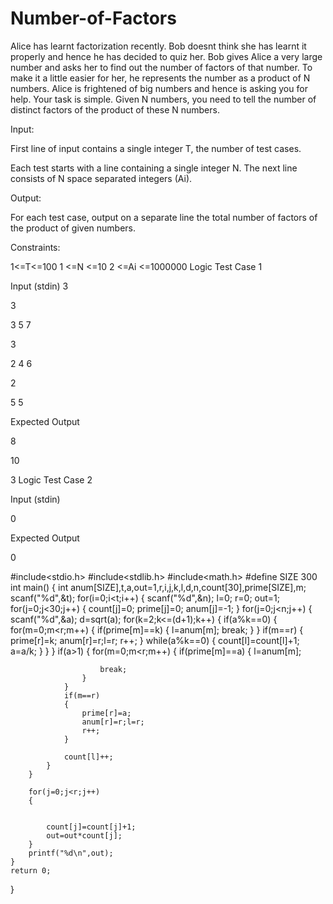 # Number-of-Factors


Alice has learnt factorization recently. Bob doesnt think she has learnt it properly and hence he has decided to quiz her. Bob gives Alice a very large number and asks her to find out the number of factors of that number. To make it a little easier for her, he represents the number as a product of N numbers. Alice is frightened of big numbers and hence is asking you for help. Your task is simple. Given N numbers, you need to tell the number of distinct factors of the product of these N numbers.

Input:

First line of input contains a single integer T, the number of test cases.

Each test starts with a line containing a single integer N.
The next line consists of N space separated integers (Ai).


Output:

For each test case, output on a separate line the total number of factors of the product of given numbers.


Constraints:

1<=T<=100
1 <=N <=10
2 <=Ai <=1000000
Logic Test Case 1

Input (stdin)
3

3

3 5 7

3

2 4 6

2

5 5

Expected Output

8

10

3
Logic Test Case 2

Input (stdin)

0

Expected Output

0




#include<stdio.h>
#include<stdlib.h>
#include<math.h>
#define SIZE 300
int main()
{
	int anum[SIZE],t,a,out=1,r,i,j,k,l,d,n,count[30],prime[SIZE],m;
	scanf("%d",&t);
	for(i=0;i<t;i++)
	{
		scanf("%d",&n);
		l=0;
		r=0;
		out=1;
		for(j=0;j<30;j++)
		{
			count[j]=0;
			prime[j]=0;
			anum[j]=-1;
		}
		for(j=0;j<n;j++)
		{
			scanf("%d",&a);
			d=sqrt(a);
			for(k=2;k<=(d+1);k++)
			{
				if(a%k==0)
				{
					for(m=0;m<r;m++)
					{
						if(prime[m]==k)
						{
							l=anum[m];
							break;
						}
					}
					if(m==r)
					{
						prime[r]=k;
						anum[r]=r;l=r;
						r++;
					}
					while(a%k==0)
					{
						count[l]=count[l]+1;
						a=a/k;
					}
				}
			}
			if(a>1)
			{
				for(m=0;m<r;m++)
				{
					if(prime[m]==a)
					{
						l=anum[m];
			
						
						break;
					}
				}
				if(m==r)
				{
					prime[r]=a;
					anum[r]=r;l=r;
					r++;
				}
 
				count[l]++;
			}
		}
		
		for(j=0;j<r;j++)
		{
			
		
			count[j]=count[j]+1;
			out=out*count[j];
		}
		printf("%d\n",out);
	}
	return 0;
}  
